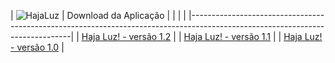 |        ![HajaLuz](https://github.com/RonildoSouza/HajaLuz/blob/master/Releases/haja_luz.png)         | Download da Aplicação |
|																									   |					   |
|------------------------------------------------------------------------------------------------------------------------------|
|	    [Haja Luz! - versão 1.2](https://github.com/RonildoSouza/HajaLuz/raw/master/Releases/Release1.2/Haja%20Luz!.apk)	   |
|       [Haja Luz! - versão 1.1](https://github.com/RonildoSouza/HajaLuz/raw/master/Releases/Release1.1/Haja%20Luz!.apk)	   |
|       [Haja Luz! - versão 1.0](https://github.com/RonildoSouza/HajaLuz/raw/master/Releases/Release1.0/Haja%20Luz!.apk)	   |